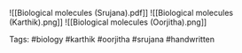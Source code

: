 ![[Biological molecules (Srujana).pdf]]
![[Biological molecules (Karthik).png]]
![[Biological molecules (Oorjitha).png]]

Tags: #biology #karthik #oorjitha #srujana #handwritten 